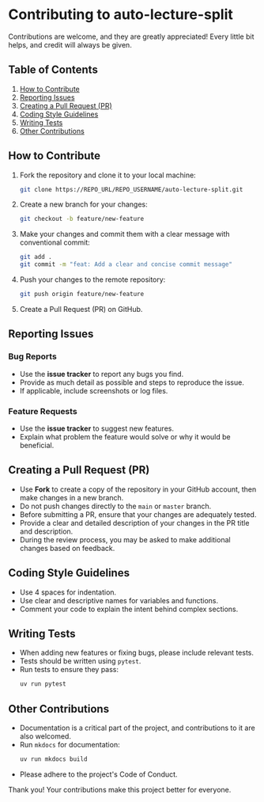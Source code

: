 # Contributing to auto-lecture-split

Contributions are welcome, and they are greatly appreciated!
Every little bit helps, and credit will always be given.

## Table of Contents
1. [How to Contribute](#how-to-contribute)
2. [Reporting Issues](#reporting-issues)
3. [Creating a Pull Request (PR)](#creating-a-pull-request-pr)
4. [Coding Style Guidelines](#coding-style-guidelines)
5. [Writing Tests](#writing-tests)
6. [Other Contributions](#other-contributions)

## How to Contribute

1. Fork the repository and clone it to your local machine:
    ```bash
    git clone https://REPO_URL/REPO_USERNAME/auto-lecture-split.git
    ```
2. Create a new branch for your changes:
    ```bash
    git checkout -b feature/new-feature
    ```
3. Make your changes and commit them with a clear message with conventional commit:
    ```bash
    git add .
    git commit -m "feat: Add a clear and concise commit message"
    ```
4. Push your changes to the remote repository:
    ```bash
    git push origin feature/new-feature
    ```
5. Create a Pull Request (PR) on GitHub.

## Reporting Issues

### Bug Reports
- Use the **issue tracker** to report any bugs you find.
- Provide as much detail as possible and steps to reproduce the issue.
- If applicable, include screenshots or log files.

### Feature Requests
- Use the **issue tracker** to suggest new features.
- Explain what problem the feature would solve or why it would be beneficial.

## Creating a Pull Request (PR)

- Use **Fork** to create a copy of the repository in your GitHub account, then make changes in a new branch.
- Do not push changes directly to the `main` or `master` branch.
- Before submitting a PR, ensure that your changes are adequately tested.
- Provide a clear and detailed description of your changes in the PR title and description.
- During the review process, you may be asked to make additional changes based on feedback.

## Coding Style Guidelines

- Use 4 spaces for indentation.
- Use clear and descriptive names for variables and functions.
- Comment your code to explain the intent behind complex sections.

## Writing Tests

- When adding new features or fixing bugs, please include relevant tests.
- Tests should be written using `pytest`.
- Run tests to ensure they pass:
    ```bash
    uv run pytest
    ```

## Other Contributions

- Documentation is a critical part of the project, and contributions to it are also welcomed.
- Run `mkdocs` for documentation:
    ```bash
    uv run mkdocs build
    ```
- Please adhere to the project's Code of Conduct.

Thank you! Your contributions make this project better for everyone.
